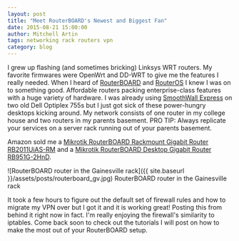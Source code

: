 ```yaml
---
layout: post
title: "Meet RouterBOARD's Newest and Biggest Fan"
date: 2015-08-21 15:00:00
author: Mitchell Artin
tags: networking rack routers vpn
category: blog
---
```

I grew up flashing (and sometimes bricking) Linksys WRT routers.  My favorite firmwares were OpenWrt and DD-WRT to give me the features I really needed.  When I heard of [RouterBOARD](http://www.routerboard.com) and [RouterOS](http://www.mikrotik.com/software) I knew I was on to something good.  Affordable routers packing enterprise-class features with a huge variety of hardware.  I was already using [SmoothWall Express](http://www.smoothwall.org) on two old Dell Optiplex 755s but I just got sick of these power-hungry desktops kicking around.  My network consists of one router in my college house and two routers in my parents basement.  PRO TIP: Always replicate your services on a server rack running out of your parents basement.

Amazon sold me a [Mikrotik RouterBOARD Rackmount Gigabit Router RB2011UiAS-RM](http://routerboard.com/RB2011UiAS-RM) and a [Mikrotik RouterBOARD Desktop Gigabit Router RB951G-2HnD](http://routerboard.com/RB951G-2HnD).

![RouterBOARD router in the Gainesville rack]({{ site.baseurl }}/assets/posts/routerboard_gv.jpg)
RouterBOARD router in the Gainesville rack

It took a few hours to figure out the default set of firewall rules and how to migrate my VPN over but I got it and it is working great!  Posting this from behind it right now in fact.  I'm really enjoying the firewall's similarity to iptables.  Come back soon to check out the tutorials I will post on how to make the most out of your RouterBOARD setup.